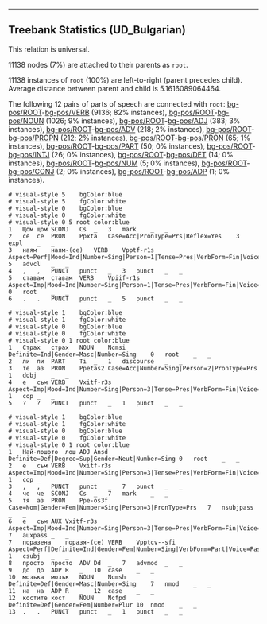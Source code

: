 

--------------------------------------------------------------------------------

## Treebank Statistics (UD_Bulgarian)

This relation is universal.

11138 nodes (7%) are attached to their parents as `root`.

11138 instances of `root` (100%) are left-to-right (parent precedes child).
Average distance between parent and child is 5.1616089064464.

The following 12 pairs of parts of speech are connected with `root`: [bg-pos/ROOT]()-[bg-pos/VERB]() (9136; 82% instances), [bg-pos/ROOT]()-[bg-pos/NOUN]() (1026; 9% instances), [bg-pos/ROOT]()-[bg-pos/ADJ]() (383; 3% instances), [bg-pos/ROOT]()-[bg-pos/ADV]() (218; 2% instances), [bg-pos/ROOT]()-[bg-pos/PROPN]() (212; 2% instances), [bg-pos/ROOT]()-[bg-pos/PRON]() (65; 1% instances), [bg-pos/ROOT]()-[bg-pos/PART]() (50; 0% instances), [bg-pos/ROOT]()-[bg-pos/INTJ]() (26; 0% instances), [bg-pos/ROOT]()-[bg-pos/DET]() (14; 0% instances), [bg-pos/ROOT]()-[bg-pos/NUM]() (5; 0% instances), [bg-pos/ROOT]()-[bg-pos/CONJ]() (2; 0% instances), [bg-pos/ROOT]()-[bg-pos/ADP]() (1; 0% instances).


~~~ conllu
# visual-style 5	bgColor:blue
# visual-style 5	fgColor:white
# visual-style 0	bgColor:blue
# visual-style 0	fgColor:white
# visual-style 0 5 root	color:blue
1	Щом	щом	SCONJ	Cs	_	3	mark	_	_
2	се	се	PRON	Ppxta	Case=Acc|PronType=Prs|Reflex=Yes	3	expl	_	_
3	наям	наям-(се)	VERB	Vpptf-r1s	Aspect=Perf|Mood=Ind|Number=Sing|Person=1|Tense=Pres|VerbForm=Fin|Voice=Act	5	advcl	_	_
4	,	,	PUNCT	punct	_	3	punct	_	_
5	ставам	ставам	VERB	Vpiif-r1s	Aspect=Imp|Mood=Ind|Number=Sing|Person=1|Tense=Pres|VerbForm=Fin|Voice=Act	0	root	_	_
6	.	.	PUNCT	punct	_	5	punct	_	_

~~~


~~~ conllu
# visual-style 1	bgColor:blue
# visual-style 1	fgColor:white
# visual-style 0	bgColor:blue
# visual-style 0	fgColor:white
# visual-style 0 1 root	color:blue
1	Страх	страх	NOUN	Ncmsi	Definite=Ind|Gender=Masc|Number=Sing	0	root	_	_
2	ли	ли	PART	Ti	_	1	discourse	_	_
3	те	аз	PRON	Ppetas2	Case=Acc|Number=Sing|Person=2|PronType=Prs	1	dobj	_	_
4	е	съм	VERB	Vxitf-r3s	Aspect=Imp|Mood=Ind|Number=Sing|Person=3|Tense=Pres|VerbForm=Fin|Voice=Act	1	cop	_	_
5	?	?	PUNCT	punct	_	1	punct	_	_

~~~


~~~ conllu
# visual-style 1	bgColor:blue
# visual-style 1	fgColor:white
# visual-style 0	bgColor:blue
# visual-style 0	fgColor:white
# visual-style 0 1 root	color:blue
1	Най-лошото	лош	ADJ	Ansd	Definite=Def|Degree=Sup|Gender=Neut|Number=Sing	0	root	_	_
2	е	съм	VERB	Vxitf-r3s	Aspect=Imp|Mood=Ind|Number=Sing|Person=3|Tense=Pres|VerbForm=Fin|Voice=Act	1	cop	_	_
3	,	,	PUNCT	punct	_	7	punct	_	_
4	че	че	SCONJ	Cs	_	7	mark	_	_
5	тя	аз	PRON	Ppe-os3f	Case=Nom|Gender=Fem|Number=Sing|Person=3|PronType=Prs	7	nsubjpass	_	_
6	е	съм	AUX	Vxitf-r3s	Aspect=Imp|Mood=Ind|Number=Sing|Person=3|Tense=Pres|VerbForm=Fin|Voice=Act	7	auxpass	_	_
7	поразена	поразя-(се)	VERB	Vpptcv--sfi	Aspect=Perf|Definite=Ind|Gender=Fem|Number=Sing|VerbForm=Part|Voice=Pass	1	csubj	_	_
8	просто	просто	ADV	Dd	_	7	advmod	_	_
9	до	до	ADP	R	_	10	case	_	_
10	мозъка	мозък	NOUN	Ncmsh	Definite=Def|Gender=Masc|Number=Sing	7	nmod	_	_
11	на	на	ADP	R	_	12	case	_	_
12	костите	кост	NOUN	Ncfpd	Definite=Def|Gender=Fem|Number=Plur	10	nmod	_	_
13	.	.	PUNCT	punct	_	1	punct	_	_

~~~


